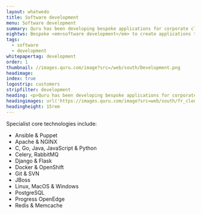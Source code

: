 ```yaml
---
layout: whatwedo
title: Software development
menu: Software development
summary: Quru has been developing bespoke applications for corporate clients at enterprise and startup level for over a decade.
eightws: Bespoke <em>software development</em> to create applications that matter
tags:
  - software
  - development
whitepapertag: development
order: 1
thumbnail: //images.quru.com/image?src=/web/south/Development.png
headimage:
index: true
logostrip: customers
stripfilter: development
heading: <p>Quru has been developing bespoke applications for corporate clients at enterprise and startup level for over a decade.  Our output ranges from mobile apps to mission critical cloud enabled server applications.</p><p>We focus on development and deployment of inspired enterprise-class, award-winning solutions across key areas - business software product development, complex web applications and mobile apps - together with grid, messaging, and distributed filesystem and virtualisation technologies.</p><p>Quru's core expertise is design and development of software for enterprise clients whose requirements cannot simply or economically be met by 3<sup>rd</sup> party software solutions.</p><p>Our software development team includes business analysts, subject matter experts, solutions designers and user experience designers as well as programmers skilled in multiple programming languages, environments and libraries.  They also have access to our teams of Linux consultants and System Administrators who add skills and experience beyond DevOps into robust enterprise operations.</p>
headingimages: url('https://images.quru.com/image?src=web/south/fr_cloud.png&width=1600&fill=none&format=png') center bottom no-repeat, url('https://images.quru.com/image?src=web/south/rocket.png&width=1600&fill=none&format=png') center bottom no-repeat, url('https://images.quru.com/image?src=web/south/bg_cloud.png&width=1600&format=png') center bottom no-repeat
headingheight: 15rem
---
```


Specialist core technologies include:

* Ansible & Puppet
* Apache & NGINX
* C, Go, Java, JavaScript & Python
* Celery, RabbitMQ
* Django & Flask
* Docker & OpenShift
* Git & SVN
* JBoss
* Linux, MacOS & Windows
* PostgreSQL
* Progress OpenEdge
* Redis & Memcache
